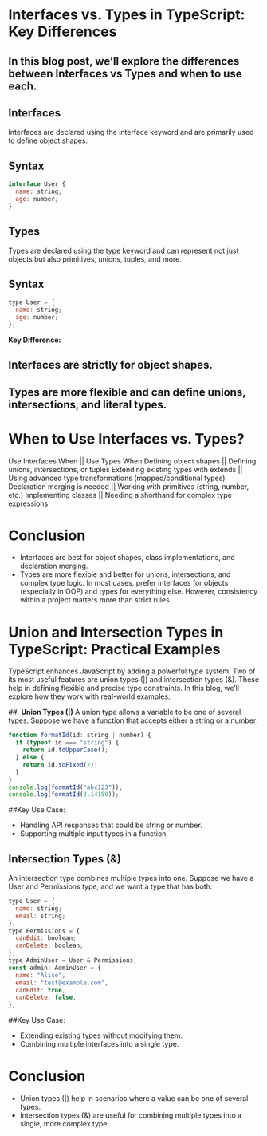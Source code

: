 # **Interfaces vs. Types in TypeScript: Key Differences**
## In this blog post, we’ll explore the differences between Interfaces vs Types and when to use each.

## Interfaces
Interfaces are declared using the interface keyword and are primarily used to define object shapes.
## Syntax
```javascript
interface User {
  name: string;
  age: number;
}
```
## Types
Types are declared using the type keyword and can represent not just objects but also primitives, unions, tuples, and more.
## Syntax
```javascript
type User = {
  name: string;
  age: number;
};
```

**Key Difference:**
## Interfaces are strictly for object shapes.
## Types are more flexible and can define unions, intersections, and literal types.

# When to Use Interfaces vs. Types?
Use Interfaces When ||	Use Types When
Defining object shapes ||	Defining unions, intersections, or tuples
Extending existing types with extends ||	Using advanced type transformations (mapped/conditional types)
Declaration merging is needed ||	Working with primitives (string, number, etc.)
Implementing classes ||	Needing a shorthand for complex type expressions

# Conclusion
* Interfaces are best for object shapes, class implementations, and declaration merging.
* Types are more flexible and better for unions, intersections, and complex type logic.
In most cases, prefer interfaces for objects (especially in OOP) and types for everything else. However, consistency within a project matters more than strict rules.


# **Union and Intersection Types in TypeScript: Practical Examples**
TypeScript enhances JavaScript by adding a powerful type system. Two of its most useful features are union types (|) and intersection types (&). These help in defining flexible and precise type constraints. In this blog, we’ll explore how they work with real-world examples.

##. **Union Types (|)**
A union type allows a variable to be one of several types. Suppose we have a function that accepts either a string or a number:
```javascript
function formatId(id: string | number) {
  if (typeof id === "string") {
    return id.toUpperCase();
  } else {
    return id.toFixed(2);
  }
}
console.log(formatId("abc123"));
console.log(formatId(3.14159));
```
##Key Use Case:
* Handling API responses that could be string or number.
* Supporting multiple input types in a function

## **Intersection Types (&)**
An intersection type combines multiple types into one. Suppose we have a User and Permissions type, and we want a type that has both:
```javascript
type User = {
  name: string;
  email: string;
};
type Permissions = {
  canEdit: boolean;
  canDelete: boolean;
};
type AdminUser = User & Permissions;
const admin: AdminUser = {
  name: "Alice",
  email: "test@example.com",
  canEdit: true,
  canDelete: false,
};
```
##Key Use Case:
* Extending existing types without modifying them.
* Combining multiple interfaces into a single type.

# **Conclusion**
* Union types (|) help in scenarios where a value can be one of several types.
* Intersection types (&) are useful for combining multiple types into a single, more complex type.
